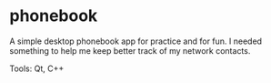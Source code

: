 # phonebook
A simple desktop phonebook app for practice and for fun. I needed something to help me keep better track of my network contacts.

Tools: Qt, C++
